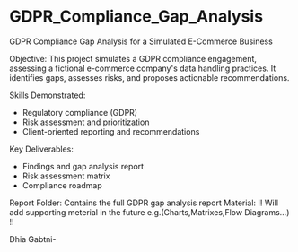 # GDPR_Compliance_Gap_Analysis

GDPR Compliance Gap Analysis for a Simulated E-Commerce Business

Objective: This project simulates a GDPR compliance engagement,
assessing a fictional e-commerce company's data handling practices.
It identifies gaps, assesses risks, and proposes actionable recommendations.

Skills Demonstrated:
- Regulatory compliance (GDPR)
- Risk assessment and prioritization
- Client-oriented reporting and recommendations

Key Deliverables:
- Findings and gap analysis report
- Risk assessment matrix
- Compliance roadmap

Report Folder: Contains the full GDPR gap analysis report
Material: !! Will add supporting meterial in the future e.g.(Charts,Matrixes,Flow Diagrams...) !!

Dhia Gabtni-

